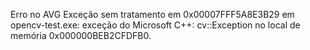 Erro no AVG
Exceção sem tratamento em 0x00007FFF5A8E3B29 em opencv-test.exe: exceção do Microsoft C++: cv::Exception no local de memória 0x000000BEB2CFDFB0.